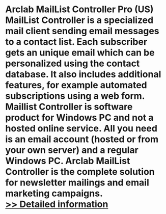 # Arclab MailList Controller Pro (US)<br />MailList Controller is a specialized mail client sending email messages to a contact list. Each subscriber gets an unique email which can be personalized using the contact database. It also includes additional features, for example automated subscriptions using a web form. Maillist Controller is software product for Windows PC and not a hosted online service. All you need is an email account (hosted or from your own server) and a regular Windows PC. Arclab MailList Controller is the complete solution for newsletter mailings and email marketing campaigns.<br />[>> Detailed information](https://secure.shareit.com/shareit/product.html?productid=300012322&affiliateid=200057808)